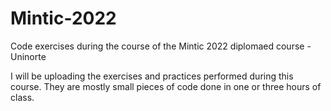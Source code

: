 # Mintic-2022
Code exercises during the course of the Mintic 2022 diplomaed course - Uninorte 

I will be uploading the exercises and practices performed during this course. They are mostly small pieces of code done in one or three hours of class.
